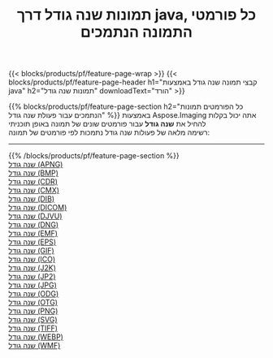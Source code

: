 ﻿---
title: תמונות שנה גודל דרך java, כל פורמטי התמונה הנתמכים 
weight: 3920
url: /he/java/resize 
lang: he
langdirlevel: 2
locales: zh-hans,ja,it,ru,de,es,fr,nl,id,lt,pl,pt,vi,tr,ko,zh-hant,ar,hi,th,sv,cs,uk,he
description: באמצעות Aspose.Imaging תוכל בקלות שנה גודל תמונות באמצעות java
---

{{< blocks/products/pf/feature-page-wrap >}}
{{< blocks/products/pf/feature-page-header h1="קבצי תמונה שנה גודל באמצעות java" h2="תמונות שנה גודל" downloadText="הורד" >}}


{{% blocks/products/pf/feature-page-section  h2="כל הפורמטים  תמונות הנתמכים עבור פעולת שנה גודל" %}}
באמצעות Aspose.Imaging אתה יכול בקלות להחיל את **שנה גודל** עבור פורמטים שונים של תמונה באופן תוכניתי
<br/>
רשימה מלאה של פעולות שנה גודל נתמכות לפי פורמטים של תמונה:
<hr/>
{{% /blocks/products/pf/feature-page-section %}}
<div class="container-fluid productfamilypage bg-gray">
    <div class="convertypes bg-gray agp-content section">
        <div class="container">
		<div class="row other-converters">
		    <div class='col-md-2 other-converter remove-lp remove-rp'><a href="/imaging/he/java/resize/apng" >שנה גודל (APNG)</a></div><div class='col-md-2 other-converter remove-lp remove-rp'><a href="/imaging/he/java/resize/bmp" >שנה גודל (BMP)</a></div><div class='col-md-2 other-converter remove-lp remove-rp'><a href="/imaging/he/java/resize/cdr" >שנה גודל (CDR)</a></div><div class='col-md-2 other-converter remove-lp remove-rp'><a href="/imaging/he/java/resize/cmx" >שנה גודל (CMX)</a></div><div class='col-md-2 other-converter remove-lp remove-rp'><a href="/imaging/he/java/resize/dib" >שנה גודל (DIB)</a></div><div class='col-md-2 other-converter remove-lp remove-rp'><a href="/imaging/he/java/resize/dicom" >שנה גודל (DICOM)</a></div><div class='col-md-2 other-converter remove-lp remove-rp'><a href="/imaging/he/java/resize/djvu" >שנה גודל (DJVU)</a></div><div class='col-md-2 other-converter remove-lp remove-rp'><a href="/imaging/he/java/resize/dng" >שנה גודל (DNG)</a></div><div class='col-md-2 other-converter remove-lp remove-rp'><a href="/imaging/he/java/resize/emf" >שנה גודל (EMF)</a></div><div class='col-md-2 other-converter remove-lp remove-rp'><a href="/imaging/he/java/resize/eps" >שנה גודל (EPS)</a></div><div class='col-md-2 other-converter remove-lp remove-rp'><a href="/imaging/he/java/resize/gif" >שנה גודל (GIF)</a></div><div class='col-md-2 other-converter remove-lp remove-rp'><a href="/imaging/he/java/resize/ico" >שנה גודל (ICO)</a></div><div class='col-md-2 other-converter remove-lp remove-rp'><a href="/imaging/he/java/resize/j2k" >שנה גודל (J2K)</a></div><div class='col-md-2 other-converter remove-lp remove-rp'><a href="/imaging/he/java/resize/jp2" >שנה גודל (JP2)</a></div><div class='col-md-2 other-converter remove-lp remove-rp'><a href="/imaging/he/java/resize/jpg" >שנה גודל (JPG)</a></div><div class='col-md-2 other-converter remove-lp remove-rp'><a href="/imaging/he/java/resize/odg" >שנה גודל (ODG)</a></div><div class='col-md-2 other-converter remove-lp remove-rp'><a href="/imaging/he/java/resize/otg" >שנה גודל (OTG)</a></div><div class='col-md-2 other-converter remove-lp remove-rp'><a href="/imaging/he/java/resize/png" >שנה גודל (PNG)</a></div><div class='col-md-2 other-converter remove-lp remove-rp'><a href="/imaging/he/java/resize/svg" >שנה גודל (SVG)</a></div><div class='col-md-2 other-converter remove-lp remove-rp'><a href="/imaging/he/java/resize/tiff" >שנה גודל (TIFF)</a></div><div class='col-md-2 other-converter remove-lp remove-rp'><a href="/imaging/he/java/resize/webp" >שנה גודל (WEBP)</a></div><div class='col-md-2 other-converter remove-lp remove-rp'><a href="/imaging/he/java/resize/wmf" >שנה גודל (WMF)</a></div>
                </div>
        </div>
    </div>
</div>
<br/>
